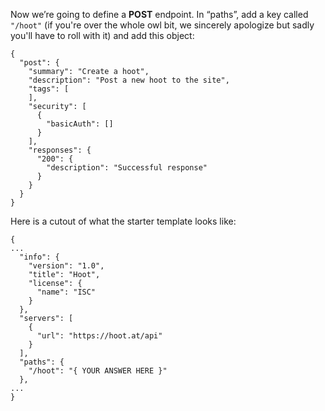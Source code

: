 Now we’re going to define a **POST** endpoint. In “paths”, add a key called `"/hoot"` (if you're over the whole owl bit, we sincerely apologize but sadly you'll have to roll with it) and add this object:

```
{
  "post": {
    "summary": "Create a hoot",
    "description": "Post a new hoot to the site",
    "tags": [
    ],
    "security": [
      {
        "basicAuth": []
      }
    ],
    "responses": {
      "200": {
        "description": "Successful response"
      }
    }
  }
}
```

Here is a cutout of what the starter template looks like:

```
{
...
  "info": {
    "version": "1.0",
    "title": "Hoot",
    "license": {
      "name": "ISC"
    }
  },
  "servers": [
    {
      "url": "https://hoot.at/api"
    }
  ],
  "paths": {
    "/hoot": "{ YOUR ANSWER HERE }"
  },
...
}
```
